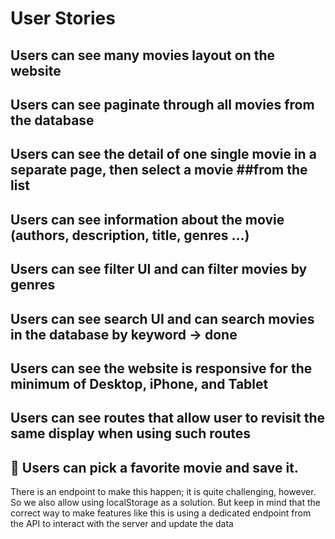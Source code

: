 # User Stories

## Users can see many movies layout on the website

## Users can see paginate through all movies from the database

## Users can see the detail of one single movie in a separate page, then select a movie ##from the list

## Users can see information about the movie (authors, description, title, genres …)

## Users can see filter UI and can filter movies by genres

## Users can see search UI and can search movies in the database by keyword -> done

## Users can see the website is responsive for the minimum of Desktop, iPhone, and Tablet

## Users can see routes that allow user to revisit the same display when using such routes

## 🚀 Users can pick a favorite movie and save it.

There is an endpoint to make this happen; it is quite challenging, however. So we also allow using localStorage as a solution. But keep in mind that the correct way to make features like this is using a dedicated endpoint from the API to interact with the server and update the data

